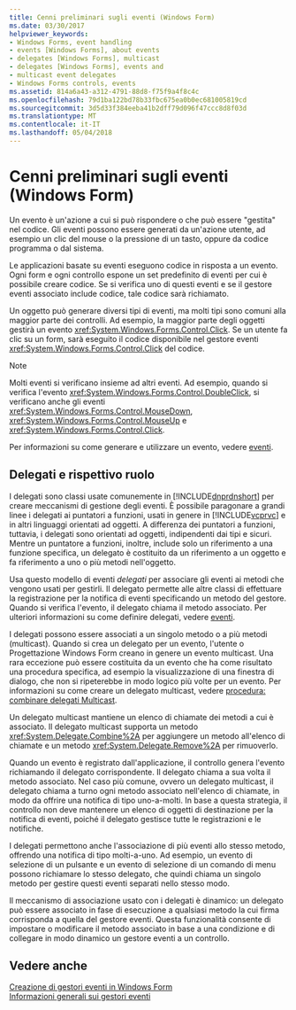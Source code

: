 ```yaml
---
title: Cenni preliminari sugli eventi (Windows Form)
ms.date: 03/30/2017
helpviewer_keywords:
- Windows Forms, event handling
- events [Windows Forms], about events
- delegates [Windows Forms], multicast
- delegates [Windows Forms], events and
- multicast event delegates
- Windows Forms controls, events
ms.assetid: 814a6a43-a312-4791-88d8-f75f9a4f8c4c
ms.openlocfilehash: 79d1ba122bd78b33fbc675ea0b0ec681005819cd
ms.sourcegitcommit: 3d5d33f384eeba41b2dff79d096f47ccc8d8f03d
ms.translationtype: MT
ms.contentlocale: it-IT
ms.lasthandoff: 05/04/2018
---
```

# <a name="events-overview-windows-forms"></a>Cenni preliminari sugli eventi (Windows Form)
Un evento è un'azione a cui si può rispondere o che può essere "gestita" nel codice. Gli eventi possono essere generati da un'azione utente, ad esempio un clic del mouse o la pressione di un tasto, oppure da codice programma o dal sistema.  
  
 Le applicazioni basate su eventi eseguono codice in risposta a un evento. Ogni form e ogni controllo espone un set predefinito di eventi per cui è possibile creare codice. Se si verifica uno di questi eventi e se il gestore eventi associato include codice, tale codice sarà richiamato.  
  
 Un oggetto può generare diversi tipi di eventi, ma molti tipi sono comuni alla maggior parte dei controlli. Ad esempio, la maggior parte degli oggetti gestirà un evento <xref:System.Windows.Forms.Control.Click>. Se un utente fa clic su un form, sarà eseguito il codice disponibile nel gestore eventi <xref:System.Windows.Forms.Control.Click> del codice.  
  
> [!NOTE]
>  Molti eventi si verificano insieme ad altri eventi. Ad esempio, quando si verifica l'evento <xref:System.Windows.Forms.Control.DoubleClick>, si verificano anche gli eventi <xref:System.Windows.Forms.Control.MouseDown>, <xref:System.Windows.Forms.Control.MouseUp> e <xref:System.Windows.Forms.Control.Click>.  
  
 Per informazioni su come generare e utilizzare un evento, vedere [eventi](../../../docs/standard/events/index.md).  
  
## <a name="delegates-and-their-role"></a>Delegati e rispettivo ruolo  
 I delegati sono classi usate comunemente in [!INCLUDE[dnprdnshort](../../../includes/dnprdnshort-md.md)] per creare meccanismi di gestione degli eventi. È possibile paragonare a grandi linee i delegati ai puntatori a funzioni, usati in genere in [!INCLUDE[vcprvc](../../../includes/vcprvc-md.md)] e in altri linguaggi orientati ad oggetti. A differenza dei puntatori a funzioni, tuttavia, i delegati sono orientati ad oggetti, indipendenti dai tipi e sicuri. Mentre un puntatore a funzioni, inoltre, include solo un riferimento a una funzione specifica, un delegato è costituito da un riferimento a un oggetto e fa riferimento a uno o più metodi nell'oggetto.  
  
 Usa questo modello di eventi *delegati* per associare gli eventi ai metodi che vengono usati per gestirli. Il delegato permette alle altre classi di effettuare la registrazione per la notifica di eventi specificando un metodo del gestore. Quando si verifica l'evento, il delegato chiama il metodo associato. Per ulteriori informazioni su come definire delegati, vedere [eventi](../../../docs/standard/events/index.md).  
  
 I delegati possono essere associati a un singolo metodo o a più metodi (multicast). Quando si crea un delegato per un evento, l'utente o Progettazione Windows Form creano in genere un evento multicast. Una rara eccezione può essere costituita da un evento che ha come risultato una procedura specifica, ad esempio la visualizzazione di una finestra di dialogo, che non si ripeterebbe in modo logico più volte per un evento. Per informazioni su come creare un delegato multicast, vedere [procedura: combinare delegati Multicast](~/docs/csharp/programming-guide/delegates/how-to-combine-delegates-multicast-delegates.md).  
  
 Un delegato multicast mantiene un elenco di chiamate dei metodi a cui è associato. Il delegato multicast supporta un metodo <xref:System.Delegate.Combine%2A> per aggiungere un metodo all'elenco di chiamate e un metodo <xref:System.Delegate.Remove%2A> per rimuoverlo.  
  
 Quando un evento è registrato dall'applicazione, il controllo genera l'evento richiamando il delegato corrispondente. Il delegato chiama a sua volta il metodo associato. Nel caso più comune, ovvero un delegato multicast, il delegato chiama a turno ogni metodo associato nell'elenco di chiamate, in modo da offrire una notifica di tipo uno-a-molti. In base a questa strategia, il controllo non deve mantenere un elenco di oggetti di destinazione per la notifica di eventi, poiché il delegato gestisce tutte le registrazioni e le notifiche.  
  
 I delegati permettono anche l'associazione di più eventi allo stesso metodo, offrendo una notifica di tipo molti-a-uno. Ad esempio, un evento di selezione di un pulsante e un evento di selezione di un comando di menu possono richiamare lo stesso delegato, che quindi chiama un singolo metodo per gestire questi eventi separati nello stesso modo.  
  
 Il meccanismo di associazione usato con i delegati è dinamico: un delegato può essere associato in fase di esecuzione a qualsiasi metodo la cui firma corrisponda a quella del gestore eventi. Questa funzionalità consente di impostare o modificare il metodo associato in base a una condizione e di collegare in modo dinamico un gestore eventi a un controllo.  
  
## <a name="see-also"></a>Vedere anche  
 [Creazione di gestori eventi in Windows Form](../../../docs/framework/winforms/creating-event-handlers-in-windows-forms.md)  
 [Informazioni generali sui gestori eventi](../../../docs/framework/winforms/event-handlers-overview-windows-forms.md)
